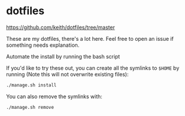 # dotfiles
https://github.com/keith/dotfiles/tree/master

These are my dotfiles, there's a lot here. Feel free to open an issue if
something needs explanation.

Automate the install by running the bash script

If you'd like to try these out, you can create all the symlinks to
`$HOME` by running (Note this will not overwrite existing files):

```sh
./manage.sh install
```

You can also remove the symlinks with:

```sh
./manage.sh remove
```
